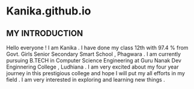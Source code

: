 # Kanika.github.io
## MY INTRODUCTION 
Hello everyone ! 
I am Kanika . I have done my class 12th with 97.4 % from Govt. Girls Senior Secondary Smart School , Phagwara . I am currently pursuing B.TECH in Computer Science Engineering at Guru Nanak Dev Enginnering College , Ludhiana . I am very excited about my four year journey in this prestigious college and hope I will put my all efforts in my field . I am very interested in exploring and learning new things . 
